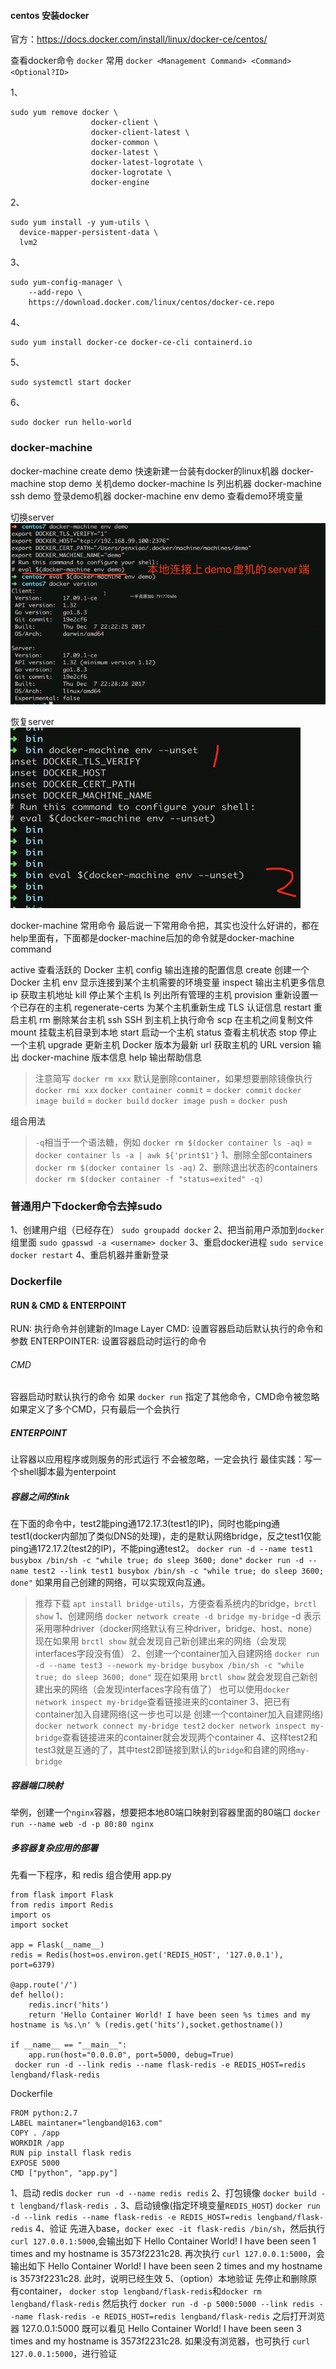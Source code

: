 #### centos 安装docker
官方：https://docs.docker.com/install/linux/docker-ce/centos/

查看docker命令
`docker` 常用 `docker <Management Command> <Command> <Optional?ID>`


1、
```
sudo yum remove docker \
                  docker-client \
                  docker-client-latest \
                  docker-common \
                  docker-latest \
                  docker-latest-logrotate \
                  docker-logrotate \
                  docker-engine
```
2、
```
sudo yum install -y yum-utils \
  device-mapper-persistent-data \
  lvm2
```
3、
```
sudo yum-config-manager \
    --add-repo \
    https://download.docker.com/linux/centos/docker-ce.repo
```
4、
```
sudo yum install docker-ce docker-ce-cli containerd.io
```
5、
```
sudo systemctl start docker
```
6、
```
sudo docker run hello-world
```



### docker-machine
docker-machine create demo 快速新建一台装有docker的linux机器
docker-machine stop demo 关机demo
docker-machine ls 列出机器
docker-machine ssh demo 登录demo机器
docker-machine env demo 查看demo环境变量

切换server
![](./images/docker-machine_env.png)

恢复server
![](./images/docker-machine_env_unset.png)
 
docker-machine 常用命令
最后说一下常用命令把，其实也没什么好讲的，都在help里面有，下面都是docker-machine后加的命令就是docker-machine command

active 查看活跃的 Docker 主机
config 输出连接的配置信息
create 创建一个 Docker 主机
env 显示连接到某个主机需要的环境变量
inspect 输出主机更多信息
ip 获取主机地址
kill 停止某个主机
ls 列出所有管理的主机
provision 重新设置一个已存在的主机
regenerate-certs 为某个主机重新生成 TLS 认证信息
restart 重启主机
rm 删除某台主机
ssh SSH 到主机上执行命令
scp 在主机之间复制文件
mount 挂载主机目录到本地
start 启动一个主机
status 查看主机状态
stop 停止一个主机
upgrade 更新主机 Docker 版本为最新
url 获取主机的 URL
version 输出 docker-machine 版本信息
help 输出帮助信息

> 注意简写
`docker rm xxx` 默认是删除container，如果想要删除镜像执行 `docker rmi xxx`
`docker container commit` = `docker commit`
`docker image build` = `docker build`
`docker image push` = `docker push`


组合用法
> `-q`相当于一个语法糖，例如 `docker rm $(docker container ls -aq)` = `docker container ls -a | awk ${'print$1'}`
1、删除全部containers
`docker rm $(docker container ls -aq)`
2、删除退出状态的containers
`docker rm $(docker container -f "status=exited" -q)`

### 普通用户下docker命令去掉sudo
1、创建用户组（已经存在）
`sudo groupadd docker`
2、把当前用户添加到`docker`组里面
`sudo gpasswd -a <username> docker`
3、重启docker进程
`sudo service docker restart`
4、重启机器并重新登录

### Dockerfile
#### RUN & CMD & ENTERPOINT
RUN: 执行命令并创建新的Image Layer
CMD: 设置容器启动后默认执行的命令和参数
ENTERPOINTER: 设置容器启动时运行的命令
###### CMD
容器启动时默认执行的命令
如果 `docker run` 指定了其他命令，CMD命令被忽略
如果定义了多个CMD，只有最后一个会执行
##### ENTERPOINT
让容器以应用程序或则服务的形式运行
不会被忽略，一定会执行
最佳实践：写一个shell脚本最为enterpoint


##### 容器之间的link
在下面的命令中，test2能ping通172.17.3(test1的IP)，同时也能ping通test1(docker内部加了类似DNS的处理)，走的是默认网络bridge，反之test1仅能ping通172.17.2(test2的IP)，不能ping通test2。
`docker run -d --name test1 busybox /bin/sh -c "while true; do sleep 3600; done"` 
`docker run -d --name test2 --link test1 busybox /bin/sh -c "while true; do sleep 3600; done"` 
如果用自己创建的网络，可以实现双向互通。
> 推荐下载 `apt install bridge-utils`，方便查看系统内的bridge，`brctl show`
1、创建网络
`docker network create -d bridge my-bridge` -d 表示采用哪种driver（docker网络默认有三种driver，bridge、host、none）
现在如果用 `brctl show` 就会发现自己新创建出来的网络（会发现interfaces字段没有值）
2、创建一个container加入自建网络
`docker run -d --name test3 --nework my-bridge busybox /bin/sh -c "while true; do sleep 3600; done"`
现在如果用 `brctl show` 就会发现自己新创建出来的网络（会发现interfaces字段有值了）
也可以使用`docker network inspect my-bridge`查看链接进来的container
3、把已有container加入自建网络(这一步也可以是 创建一个container加入自建网络)
`docker network connect my-bridge test2`
`docker network inspect my-bridge`查看链接进来的container就会发现两个container
4、这样test2和test3就是互通的了，其中test2即链接到默认的`bridge`和自建的网络`my-bridge`

##### 容器端口映射
举例，创建一个`nginx`容器，想要把本地80端口映射到容器里面的80端口
`docker run --name web -d -p 80:80 nginx`


##### 多容器复杂应用的部署
先看一下程序，和 redis 组合使用
app.py
```
from flask import Flask
from redis import Redis
import os
import socket

app = Flask(__name__)
redis = Redis(host=os.environ.get('REDIS_HOST', '127.0.0.1'), port=6379)

@app.route('/')
def hello():
    redis.incr('hits')
    return 'Hello Container World! I have been seen %s times and my hostname is %s.\n' % (redis.get('hits'),socket.gethostname())

if __name__ == "__main__":
    app.run(host="0.0.0.0", port=5000, debug=True)
 docker run -d --link redis --name flask-redis -e REDIS_HOST=redis lengband/flask-redis
```
Dockerfile
```
FROM python:2.7
LABEL maintaner="lengband@163.com"
COPY . /app
WORKDIR /app
RUN pip install flask redis
EXPOSE 5000
CMD ["python", "app.py"]
```
1、启动 redis
`docker run -d --name redis redis`
2、打包镜像
`docker build -t lengband/flask-redis .`
3、启动镜像(指定环境变量`REDIS_HOST`)
`docker run -d --link redis --name flask-redis -e REDIS_HOST=redis lengband/flask-redis`
4、验证
先进入base，`docker exec -it flask-redis /bin/sh`，然后执行`curl 127.0.0.1:5000`,会输出如下
Hello Container World! I have been seen 1 times and my hostname is 3573f2231c28.
再次执行 `curl 127.0.0.1:5000`，会输出如下
Hello Container World! I have been seen 2 times and my hostname is 3573f2231c28.
此时，说明已经生效
5、（option）本地验证
先停止和删除原有container，
`docker stop lengband/flask-redis`和`docker rm lengband/flask-redis`
然后执行 `docker run -d -p 5000:5000 --link redis --name flask-redis -e REDIS_HOST=redis lengband/flask-redis`
之后打开浏览器 127.0.0.1:5000 既可以看见
Hello Container World! I have been seen 3 times and my hostname is 3573f2231c28.
如果没有浏览器，也可执行 `curl 127.0.0.1:5000`，进行验证
